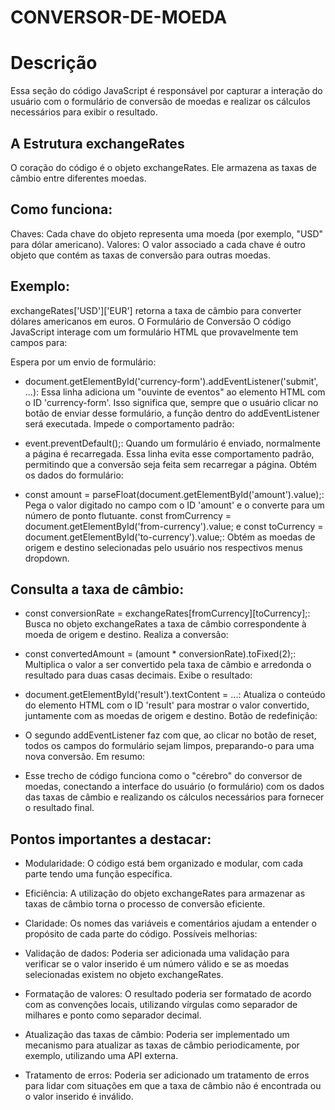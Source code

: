 # CONVERSOR-DE-MOEDA

# Descrição

Essa seção do código JavaScript é responsável por capturar a interação do usuário com o formulário de conversão de moedas e realizar os cálculos necessários para exibir o resultado.

## A Estrutura exchangeRates
O coração do código é o objeto exchangeRates. Ele armazena as taxas de câmbio entre diferentes moedas.

## Como funciona:

Chaves: Cada chave do objeto representa uma moeda (por exemplo, "USD" para dólar americano).
Valores: O valor associado a cada chave é outro objeto que contém as taxas de conversão para outras moedas.

## Exemplo:

exchangeRates['USD']['EUR'] retorna a taxa de câmbio para converter dólares americanos em euros.
O Formulário de Conversão
O código JavaScript interage com um formulário HTML que provavelmente tem campos para:

Espera por um envio de formulário:

* document.getElementById('currency-form').addEventListener('submit', ...): Essa linha adiciona um "ouvinte de eventos" ao elemento HTML com o ID 'currency-form'. Isso significa que, sempre que o usuário clicar no botão de enviar desse formulário, a função dentro do addEventListener será executada.
Impede o comportamento padrão:

* event.preventDefault();: Quando um formulário é enviado, normalmente a página é recarregada. Essa linha evita esse comportamento padrão, permitindo que a conversão seja feita sem recarregar a página.
Obtém os dados do formulário:

* const amount = parseFloat(document.getElementById('amount').value);: Pega o valor digitado no campo com o ID 'amount' e o converte para um número de ponto flutuante.
const fromCurrency = document.getElementById('from-currency').value; e const toCurrency = document.getElementById('to-currency').value;: Obtém as moedas de origem e destino selecionadas pelo usuário nos respectivos menus dropdown.

## Consulta a taxa de câmbio:

* const conversionRate = exchangeRates[fromCurrency][toCurrency];: Busca no objeto exchangeRates a taxa de câmbio correspondente à moeda de origem e destino.
Realiza a conversão:

* const convertedAmount = (amount * conversionRate).toFixed(2);: Multiplica o valor a ser convertido pela taxa de câmbio e arredonda o resultado para duas casas decimais.
Exibe o resultado:

* document.getElementById('result').textContent = ...: Atualiza o conteúdo do elemento HTML com o ID 'result' para mostrar o valor convertido, juntamente com as moedas de origem e destino.
Botão de redefinição:

* O segundo addEventListener faz com que, ao clicar no botão de reset, todos os campos do formulário sejam limpos, preparando-o para uma nova conversão.
Em resumo:

* Esse trecho de código funciona como o "cérebro" do conversor de moedas, conectando a interface do usuário (o formulário) com os dados das taxas de câmbio e realizando os cálculos necessários para fornecer o resultado final.

## Pontos importantes a destacar:

* Modularidade: O código está bem organizado e modular, com cada parte tendo uma função específica.
* Eficiência: A utilização do objeto exchangeRates para armazenar as taxas de câmbio torna o processo de conversão eficiente.
* Claridade: Os nomes das variáveis e comentários ajudam a entender o propósito de cada parte do código.
Possíveis melhorias:

* Validação de dados: Poderia ser adicionada uma validação para verificar se o valor inserido é um número válido e se as moedas selecionadas existem no objeto exchangeRates.
* Formatação de valores: O resultado poderia ser formatado de acordo com as convenções locais, utilizando vírgulas como separador de milhares e ponto como separador decimal.
* Atualização das taxas de câmbio: Poderia ser implementado um mecanismo para atualizar as taxas de câmbio periodicamente, por exemplo, utilizando uma API externa.
* Tratamento de erros: Poderia ser adicionado um tratamento de erros para lidar com situações em que a taxa de câmbio não é encontrada ou o valor inserido é inválido.
